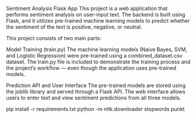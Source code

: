 Sentiment Analysis Flask App
This project is a web application that performs sentiment analysis on user-input text. The backend is built using Flask, and it utilizes pre-trained machine learning models to predict whether the sentiment of the text is positive, negative, or neutral.


This project consists of two main parts:

Model Training (train.py)
The machine learning models (Naive Bayes, SVM, and Logistic Regression) were pre-trained using a combined_dataset.csv dataset.
The train.py file is included to demonstrate the training process and the project’s workflow — even though the application uses pre-trained models.

Prediction API and User Interface
The pre-trained models are stored using the joblib library and served through a Flask API.
The web interface allows users to enter text and view sentiment predictions from all three models.

pip install -r requirements.txt
python -m nltk.downloader stopwords punkt
